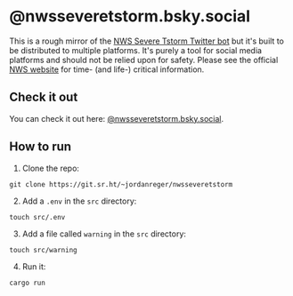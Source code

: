# @nwsseveretstorm.bsky.social
This is a rough mirror of the [NWS Severe Tstorm Twitter bot](https://twitter.com/nwsseveretstorm) but it's built to be distributed to multiple platforms. It's purely a tool for social media platforms and should not be relied upon for safety. Please see the official [NWS website](https://weather.gov) for time- (and life-) critical information.

## Check it out
You can check it out here: [@nwsseveretstorm.bsky.social](https://bsky.app/profile/nwsseveretstorm.bsky.social).

## How to run
1. Clone the repo:
```
git clone https://git.sr.ht/~jordanreger/nwsseveretstorm
```

2. Add a `.env` in the `src` directory:
```
touch src/.env
```

3. Add a file called `warning` in the `src` directory:
```
touch src/warning
```

4. Run it:
```
cargo run
```